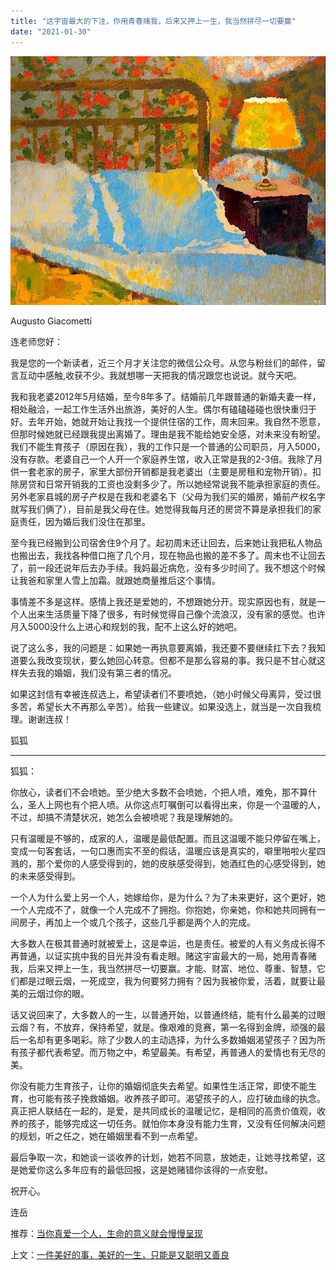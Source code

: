 ```yaml
---
title: "这宇宙最大的下注，你用青春赌我，后来又押上一生，我当然拼尽一切要赢"
date: "2021-01-30"
---
```


![连岳文章](images/连岳文章picture-1.jpg)

Augusto Giacometti

  

连老师您好：

  

我是您的一个新读者，近三个月才关注您的微信公众号。从您与粉丝们的邮件，留言互动中感触,收获不少。我就想哪一天把我的情况跟您也说说。就今天吧。

  

我和我老婆2012年5月结婚，至今8年多了。结婚前几年跟普通的新婚夫妻一样，相处融洽，一起工作生活外出旅游，美好的人生。偶尔有磕磕碰碰也很快重归于好。去年开始，她就开始让我找一个提供住宿的工作，周末回来。我自然不愿意，但那时候她就已经跟我提出离婚了。理由是我不能给她安全感，对未来没有盼望。我们不能生育孩子（原因在我），我的工作只是一个普通的公司职员，月入5000，没有存款。老婆自己一个人开一个家庭养生馆，收入正常是我的2-3倍。我除了月供一套老家的房子，家里大部份开销都是我老婆出（主要是房租和宠物开销）。扣除房贷和日常开销我的工资也没剩多少了。所以她经常说我不能承担家庭的责任。另外老家县城的房子产权是在我和老婆名下（父母为我们买的婚房，婚前产权名字就写我们俩了），目前是我父母在住。她觉得我每月还的房贷不算是承担我们的家庭责任，因为婚后我们没住在那里。

  

至今我已经搬到公司宿舍住9个月了。起初周末还让回去，后来她让我把私人物品也搬出去，我找各种借口拖了几个月，现在物品也搬的差不多了。周末也不让回去了，前一段还说年后去办手续。我妈最近病危，没有多少时间了。我不想这个时候让我爸和家里人雪上加霜。就跟她商量推后这个事情。

  

事情差不多是这样。感情上我还是爱她的，不想跟她分开。现实原因也有，就是一个人出来生活质量下降了很多，有时候觉得自己像个流浪汉，没有家的感觉。也许月入5000没什么上进心和规划的我，配不上这么好的她吧。

  

说了这么多，我的问题是：如果她一再执意要离婚，我还要不要继续扛下去？我知道要么我改变现状，要么她回心转意。但都不是那么容易的事。我只是不甘心就这样失去我的婚姻，我们没有第三者的情况。

  

如果这封信有幸被连叔选上，希望读者们不要喷她，（她小时候父母离异，受过很多苦，希望长大不再那么辛苦）。给我一些建议。如果没选上，就当是一次自我梳理。谢谢连叔！                                    

  

狐狐

  

* * *

  

狐狐：

  

你放心，读者们不会喷她。至少绝大多数不会喷她，个把人喷，难免，那不算什么，圣人上网也有个把人喷。从你这点叮嘱倒可以看得出来，你是一个温暖的人，不过，却搞不清楚状况，她怎么会被喷呢？我是理解她的。

  

只有温暖是不够的，成家的人，温暖是最低配置。而且这温暖不能只停留在嘴上，变成一句客套话，一句口惠而实不至的假话，温暖应该是真实的，噼里啪啦火星四溅的，那个爱你的人感受得到的，她的皮肤感受得到，她酒红色的心感受得到，她的未来感受得到。

  

一个人为什么爱上另一个人，她嫁给你，是为什么？为了未来更好，这个更好，她一个人完成不了，就像一个人完成不了拥抱。你抱她，你亲她，你和她共同拥有一间房子，再加上一个或几个孩子，这些几乎都是两个人的完成。

  

大多数人在极其普通时就被爱上，这是幸运，也是责任。被爱的人有义务成长得不再普通，以证实挑中我的目光并没有看走眼。赌这宇宙最大的一局，她用青春赌我，后来又押上一生，我当然拼尽一切要赢。才能、财富、地位、尊重、智慧，它们都是过眼云烟，一死成空，我为何要努力拥有？因为我被你爱，活着，就要让最美的云烟过你的眼。

  

话又说回来了，大多数人的一生，以普通开始，以普通终结，能有什么最美的过眼云烟？有，不放弃，保持希望，就是。像艰难的竞赛，第一名得到金牌，顽强的最后一名却有更多喝彩。除了少数人的主动选择，为什么多数婚姻渴望孩子？因为所有孩子都代表希望。而万物之中，希望最美。有希望，再普通人的爱情也有无尽的美。

  

你没有能力生育孩子，让你的婚姻彻底失去希望。如果性生活正常，即使不能生育，也可能有孩子挽救婚姻。收养孩子即可。渴望孩子的人，应打破血缘的执念。真正把人联结在一起的，是爱，是共同成长的温暖记忆，是相同的高贵价值观，收养的孩子，能够完成这一切任务。就怕你本身没有能力生育，又没有任何解决问题的规划，听之任之，她在婚姻里看不到一点希望。

  

最后争取一次，和她谈一谈收养的计划，她若不同意，放她走，让她寻找希望，这是她爱你这么多年应有的最低回报，这是她赌错你该得的一点安慰。

  

祝开心。

  

连岳

  

  

推荐：[当你真爱一个人，生命的意义就会慢慢呈现](http://mp.weixin.qq.com/s?__biz=MjM5NDU0Mjk2MQ==&mid=2651642780&idx=2&sn=ea14ca3f8ceeb84add553bbbfa301f4f&chksm=bd7e5f828a09d694ff0864711df23cf5932657d8719badc60acfa179180dd5f2958f8f6db737&scene=21#wechat_redirect)  

上文：[一件美好的事，美好的一生，只能是又聪明又善良](http://mp.weixin.qq.com/s?__biz=MjM5NDU0Mjk2MQ==&mid=2651678735&idx=1&sn=1478c5a68c68e58b22b922baa87f96f3&chksm=bd7fec118a0865077b0e4c23b19e4e34fecbd9bc1810cd3b9e0abd82407546528e62cdcf5be0&scene=21#wechat_redirect)

